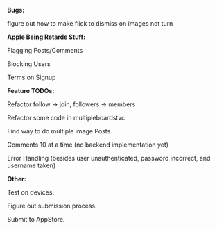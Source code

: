 **Bugs:**

figure out how to make flick to dismiss on images not turn

**Apple Being Retards Stuff:**

Flagging Posts/Comments

Blocking Users

Terms on Signup

**Feature TODOs:**

Refactor follow -> join, followers -> members

Refactor some code in multipleboardstvc

Find way to do multiple image Posts.

Comments 10 at a time (no backend implementation yet)

Error Handling (besides user unauthenticated, password incorrect, and username taken)


**Other:**

Test on devices.

Figure out submission process.

Submit to AppStore.




